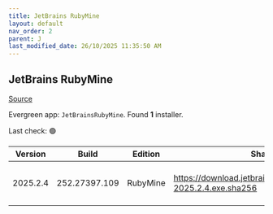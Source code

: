 ```yaml
---
title: JetBrains RubyMine
layout: default
nav_order: 2
parent: J
last_modified_date: 26/10/2025 11:35:50 AM
---
```


## JetBrains RubyMine

[Source](https://www.jetbrains.com/rubymine)

Evergreen app: `JetBrainsRubyMine`. Found **1** installer.

Last check: 🟢

| Version  | Build         | Edition  | Sha256                                                           | Date       | Size      | Type | URI                                                                                                                    |
| -------- | ------------- | -------- | ---------------------------------------------------------------- | ---------- | --------- | ---- | ---------------------------------------------------------------------------------------------------------------------- |
| 2025.2.4 | 252.27397.109 | RubyMine | https://download.jetbrains.com/ruby/RubyMine-2025.2.4.exe.sha256 | 24/10/2025 | 929496720 | exe  | [https://download.jetbrains.com/ruby/RubyMine-2025.2.4.exe](https://download.jetbrains.com/ruby/RubyMine-2025.2.4.exe) |
